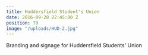 ```yaml
---
title: Huddersfield Student's Union
date: 2016-09-28 22:45:00 Z
position: 79
image: "/uploads/HUD-2.jpg"
---
```


Branding and signage for Huddersfield Students' Union